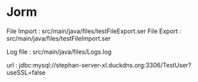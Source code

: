 # Jorm

File Import : src/main/java/files/testFileExport.ser
File Export : src/main/java/files/testFileImport.ser

Log file : src/main/java/files/Logs.log


url :  jdbc:mysql://stephan-server-xl.duckdns.org:3306/TestUser?useSSL=false